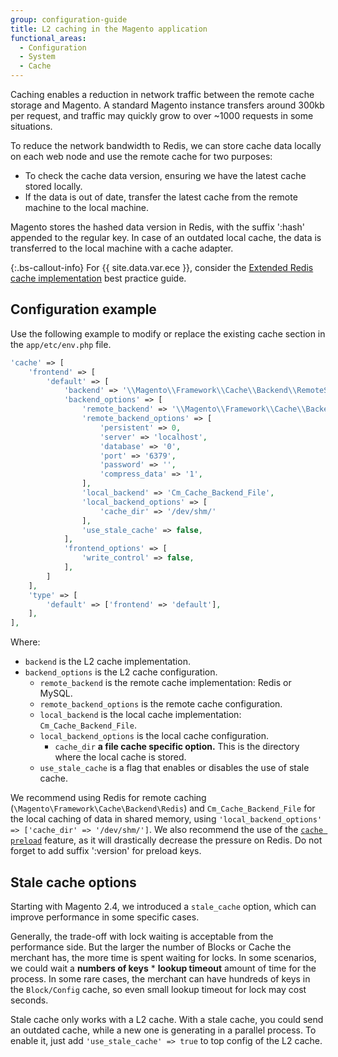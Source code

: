 ```yaml
---
group: configuration-guide
title: L2 caching in the Magento application
functional_areas:
  - Configuration
  - System
  - Cache
---
```


Caching enables a reduction in network traffic between the remote cache storage and Magento. A standard Magento instance transfers around 300kb per request, and traffic may quickly grow to over ~1000 requests in some situations.

To reduce the network bandwidth to Redis, we can store cache data locally on each web node and use the remote cache for two purposes:

-  To check the cache data version, ensuring we have the latest cache stored locally.
-  If the data is out of date, transfer the latest cache from the remote machine to the local machine.

Magento stores the hashed data version in Redis, with the suffix ':hash' appended to the regular key. In case of an outdated local cache, the data is transferred to the local machine with a cache adapter.

{:.bs-callout-info}
For {{ site.data.var.ece }}, consider the [Extended Redis cache implementation](https://support.magento.com/hc/en-us/articles/360049292532) best practice guide.

## Configuration example

Use the following example to modify or replace the existing cache section in the `app/etc/env.php` file.

```php
'cache' => [
    'frontend' => [
        'default' => [
            'backend' => '\\Magento\\Framework\\Cache\\Backend\\RemoteSynchronizedCache',
            'backend_options' => [
                'remote_backend' => '\\Magento\\Framework\\Cache\\Backend\\Redis',
                'remote_backend_options' => [
                    'persistent' => 0,
                    'server' => 'localhost',
                    'database' => '0',
                    'port' => '6379',
                    'password' => '',
                    'compress_data' => '1',
                ],
                'local_backend' => 'Cm_Cache_Backend_File',
                'local_backend_options' => [
                    'cache_dir' => '/dev/shm/'
                ],
                'use_stale_cache' => false,
            ],
            'frontend_options' => [
                'write_control' => false,
            ],
        ]
    ],
    'type' => [
        'default' => ['frontend' => 'default'],
    ],
],
```

Where:

-  `backend` is the L2 cache implementation.
-  `backend_options` is the L2 cache configuration.
   -  `remote_backend` is the remote cache implementation: Redis or MySQL.
   -  `remote_backend_options` is the remote cache configuration.
   -  `local_backend` is the local cache implementation: `Cm_Cache_Backend_File`.
   -  `local_backend_options` is the local cache configuration.
      -  `cache_dir` __a file cache specific option.__ This is the directory where the local cache is stored.
   -  `use_stale_cache` is a flag that enables or disables the use of stale cache.

We recommend using Redis for remote caching (`\Magento\Framework\Cache\Backend\Redis`) and `Cm_Cache_Backend_File` for the local caching of data in shared memory, using `'local_backend_options' => ['cache_dir' => '/dev/shm/']`.
We also recommend the use of the [`cache preload`](https://devdocs.magento.com/guides/v2.4/config-guide/redis/redis-pg-cache.html#redis-preload-feature) feature, as it will drastically decrease the pressure on Redis. Do not forget to add suffix ':version' for preload keys.

## Stale cache options

Starting with Magento 2.4, we introduced a `stale_cache` option, which can improve performance in some specific cases.

Generally, the trade-off with lock waiting is acceptable from the performance side. But the larger the number of Blocks or Cache the merchant has, the more time is spent waiting for locks. In some scenarios, we could wait a **numbers of keys** * **lookup timeout** amount of time for the process. In some rare cases, the merchant can have hundreds of keys in the `Block/Config` cache, so even small lookup timeout for lock may cost seconds.

Stale cache only works with a L2 cache. With a stale cache, you could send an outdated cache, while a new one is generating in a parallel process.
To enable it, just add `'use_stale_cache' => true` to top config of the L2 cache.
